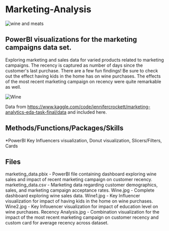 # Marketing-Analysis

![wine and meats](https://user-images.githubusercontent.com/112103910/192622608-c28f4514-cd19-4998-b4b1-c6b4adcbf92b.jpg)

## PowerBI visualizations for the marketing campaigns data set.

Exploring marketing and sales data for varied products related to marketing campaigns. The recency is captured as number of days since the customer's last purchase. There are a few fun findings! Be sure to check out the effect having kids in the home has on wine purchases. The effects of the most recent marketing campaign on recency were quite remarkable as well.

![Wine](https://user-images.githubusercontent.com/112103910/192625691-d81ec86e-212d-48ec-94ec-04b55080c2d1.jpg)

Data from https://www.kaggle.com/code/jennifercrockett/marketing-analytics-eda-task-final/data and included here. 

## Methods/Functions/Packages/Skills

*PowerBI Key Influencers visualization, Donut visualization, Slicers/Filters, Cards

## Files
marketing_data.pbix - PowerBI file containing dashboard exploring wine sales and impact of recent marketing campaign on customer recency. 
marketing_data.csv - Marketing data regarding customer demographics, sales, and marketing campaign acceptance rates.
Wine.jpg - Complete dashboard exploring wine sales data.
Wine1.jpg - Key Influencer visualization for impact of having kids in the home on wine purchases.
Wine2.jpg - Key Infouencer visualization for impact of education level on wine purchases.
Recency Analysis.jpg - Combination visualization for the impact of the most recent marketing campaign on customer recency and custom card for average recency across dataset.
